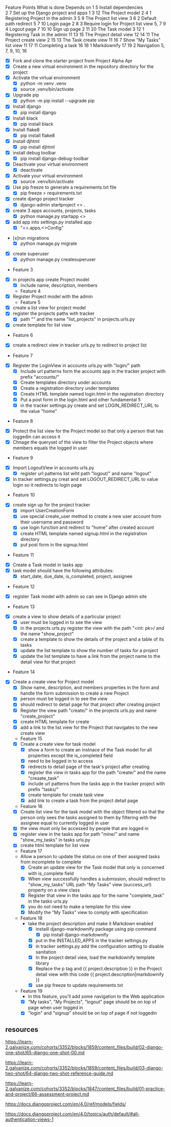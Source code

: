 Feature	Points	What is done	                    Depends on
1	      5	    Install dependencies	
2	      7	    Set up the Django project and apps	1
3	      12	    The Project model	                2
4	      1	    Registering Project in the admin	  3
5	      9	    The Project list view	              3
6	      2	    Default path redirect	              5
7	      10	    Login page	                      2
8	      3	    Require login for Project list view	5, 7
9	      4	    Logout page	                        7
10	    10	    Sign up page	                    2
11	    20	    The Task model	                  3
12	    1	    Registering Task in the admin	      11
13	    15	    The Project detail view	          12
14	    11	    The Project create view	          2
15	    13	    The Task create view	            11
16	    7	    Show "My Tasks" list view	          11
17	    11	    Completing a task	                16
18	    1	    Markdownify	                        17
19	    2	    Navigation	                        5, 7, 9, 10, 16

* [x] Fork and clone the starter project from Project Alpha Apr 
* [x] Create a new virtual environment in the repository directory for the project
* [x] Activate the virtual environment
  * [x] python -m venv .venv 
  * [x] source .venv/bin/activate
* [x] Upgrade pip
  * [x] python -m pip install --upgrade pip
* [x] Install django
  * [x] pip install django  
* [x] Install black
  * [x] pip install black
* [x] Install flake8
  * [x] pip install flake8
* [x] Install djhtml 
  * [x] pip install djhtml  
* [x] install debug toolbar
    * [x] pip install django-debug-toolbar  
* [x] Deactivate your virtual environment
  * [x] deactivate 
* [x] Activate your virtual environment
  * [x] source .venv/bin/activate
* [x] Use pip freeze to generate a requirements.txt file
  * [x] pip freeze > requirements.txt 
 * [x] create django project tracker
    * [x] django-admin startproject <<projectname>> .
* [x] create 3 apps accounts, projects, tasks  
    * [x] python manage.py startapp <<name>>
* [x] add app into settings.py installed app
  * [x] "<<name>>.apps.<<UppercaseName>>Config" 
* [x]run migrations
  * [x] python manage.py migrate  
* [x] create superuser 
  * [x] python manage.py createsuperuser 
* Feature 3
* [x] in projects app create Project model
  * [x] include name, description, members
  * Feature 4
* [x] Register Project model with the admin
  * Feature 5
* [x] create a list view for project model 
* [x] register the projects paths with tracker
  * [x] path "" and the name "list_projects" in projects.urls.py
* [x] create template for list view
* Feature 6
* [x] create a redirect view in tracker urls.py to redirect to project list
* Feature 7
* [x] Register the LoginView in accounts urls.py with "login/" path 
  * [x] Include url patterns form the accounts app in the tracker project with prefix "accounts/" 
  * [x] Create templates directory under accounts
  * [x] Create a registration directory under templates
  * [x] Create HTML template named login.html in the registration directory
  * [x] Put a post form in the login.html and other fundamental 5  
  * [x] in the tracker settings.py create and set LOGIN_REDIRECT_URL to the value "home" 
* Feature 8
* [x] Protect the list view for the Project model so that only a person that has loggedin can access it
* [x] Chnage the queryset of the view to filter the Project objects where members equals the logged in user
* Feature 9
* [x] Import LogoutView in accounts urls.py
  * [x] register url patterns list wiht path "logout/" and name "logout"
* [x] In tracker settings.py creat and set LOGOUT_REDIRECT_URL to value login so it redirects to login page  
* Feature 10
* [x] create sign up for the project tracker
  * [x] import UserCreationForm 
  * [x] use special create_user method to create a new user account from their username and password
  * [x] use login function and redirect to "home" after created account
  * [x] create HTML template named signup.html in the registration directory
  * [x] put post form in the signup.html
* Feature 11 
* [x] Create a Task model in tasks app
* [x] task model should have the following attributes: 
  * [x] start_date, due_date, is_completed, project, assignee 
* Feature 12 
* [x] register Task model with admin so can see in Django admin site
* Feature 13
* [x] create a view to show details of a particular project 
  * [x] user must be logged in to see the view
  * [x] in the projects urls.py register the view with the path "<int: pk>/ and the name "show_project"
  * [x] create a template to show the details of the project and a table of its tasks  
  * [x] update the list template to show the number of tasks for a project 
  * [x] update the list template to have a link from the project name to the detail view for that project
* Feature 14
* [x] Create a create view for Project model  
  * [x] Show name, description, and members properties in the form and handle the form submission to create a new Project
  * [x] person must be logged in to see the view
  * [x] should redirect to detail page for that project after creating project
  * [x] Register the view path "create/" in the projects urls.py and name "create_project"
  * [x] create HTML template for create
  * [x] add a link to the list view for the Project that navigates to the new create view 
  * Feature 15
  * [x] Create a create view for task model
    * [x] show a form to create an instnace of the Task model for all properties except the is_completed field 
    * [x] need to be logged in to access 
    * [x] redirects to detail page of the task's project after creating
    * [x] register the view in tasks app for the path "create/" and the name "creaate_task"
    * [x] include url patterns from the tasks app in the tracker project with prefix "tasks/"
    * [x] create template for create task view 
    * [x] add link to create a task from the project detail page
  * Feature 16
  * [x] Create list view for the task model with the object filtered so that the person only sees the tasks assigned to them by filtering with the assignee equal to currently logged in user
  * [x] the view must only be accessed by people that are logged in 
  * [x] register view in the tasks app for path "mine/" and name "show_my_tasks" in tasks urls.py
  * [x] create html template for list view 
  * Feature 17
  * Allow a person to update the status on one of their assigned tasks from incomplete to complete
    * [x] Create an update view for the Task model that only is concerned with is_complete field
    * [x] When view successfully handles a submission, should redirect to "show_my_tasks" URL path "My Tasks" view (success_url) property on a view class
    * [x] Register that view in the tasks app for the name "complete_task" in the tasks urls.py
    * [x] you do not need to make a template for this view
    * [x] Modify the "My Tasks" view to comply with specification 
  * Feature 18
    * take the project description and make it Markdown enabled 
      * [x] instaill django-markdownify package using pip command 
        * [x] pip install django-markdownify
      * [x] put in the INSTALLED_APPS in the tracker settings.py
      * [x] in tracker settings.py add the configuration setting to disable sanitation  
      * [x] In the project detail view, load the markdownify template library 
      * [x] Replace the p tag and {{ project.description }} in the Project detail view with this code {{ project.description|markdownify }}
      * [x] use pip freeze to update requirements.txt  
  * Feature 19 
    * In this feature, you'll add some navigation to the Web application
    *  [x] "My tasks", "My Projects", "logout" page should be on top of page when user logged in
    *  [x] "login" and "signup" should be on top of page if not loggedin
## resources 
<https://learn-2.galvanize.com/cohorts/3352/blocks/1859/content_files/build/02-django-one-shot/65-django-one-shot-00.md>

<https://learn-2.galvanize.com/cohorts/3352/blocks/1859/content_files/build/03-django-two-shot/64-django-two-shot-reference-guide.md>

<https://learn-2.galvanize.com/cohorts/3352/blocks/1847/content_files/build/01-practice-and-project/66-assessment-project.md>

<https://docs.djangoproject.com/en/4.0/ref/models/fields/>

<https://docs.djangoproject.com/en/4.0/topics/auth/default/#all-authentication-views-1>